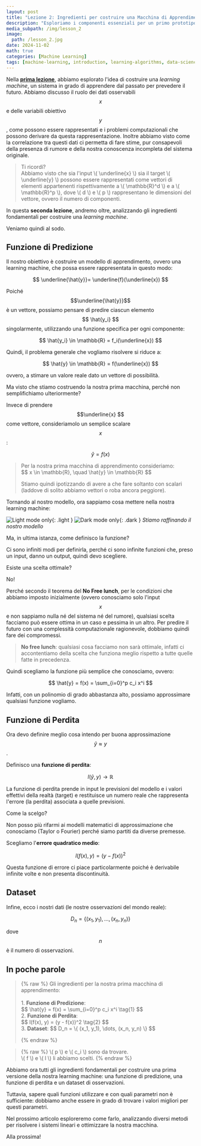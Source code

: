 ```yaml
---
layout: post
title: "Lezione 2: Ingredienti per costruire una Macchina di Apprendimento"
description: "Esploriamo i componenti essenziali per un primo prototipo di macchina di apprendimento"
media_subpath: /img/lesson_2
image:
  path: /lesson_2.jpg
date: 2024-11-02
math: true
categories: [Machine Learning]
tags: [machine-learning, introduction, learning-algorithms, data-science, ai-basics, model-training, ml-theory]     # TAG names should always be lowercase
---
```

Nella **[prima lezione](../lezione_1)**, abbiamo esplorato l'idea di costruire una *learning machine*, un sistema in grado di apprendere dal passato per prevedere il futuro. Abbiamo discusso il ruolo dei dati osservabili $$ x $$ e delle variabili obiettivo $$ y $$, come possono essere rappresentati e i problemi computazionali che possono derivare da questa rappresentazione. Inoltre abbiamo visto come la correlazione tra questi dati ci permetta di fare stime, pur consapevoli della presenza di rumore e della nostra conoscenza incompleta del sistema originale.

<blockquote class="prompt-tip">
Ti ricordi? <br>Abbiamo visto che sia l'input \( \underline{x} \) sia il target \( \underline{y} \) possono essere rappresentati come vettori di elementi appartenenti rispettivamente a \( \mathbb{R}^d \) e a \( \mathbb{R}^p \), dove \( d \) e \( p \)  rappresentano le dimensioni del vettore, ovvero il numero di componenti. </blockquote>

In questa **seconda lezione**, andremo oltre, analizzando gli ingredienti fondamentali per costruire una *learning machine*.

Veniamo quindi al sodo.


<h2 id="predictor"><span class="me-2">Funzione di Predizione</span><a href="#predictor" class="anchor text-muted"></a></h2>

Il nostro obiettivo è costruire un modello di apprendimento, ovvero una learning machine, che possa essere rappresentata in questo modo:

$$
 \underline{\hat{y}}= \underline{f}(\underline{x})
$$

Poiché $$\underline{\hat{y}}$$ è un vettore, possiamo pensare di predire ciascun elemento $$ \hat{y_i} $$ singolarmente, utilizzando una funzione specifica per ogni componente:

$$
 \hat{y_i} \in \mathbb{R} = f_i(\underline{x})
$$

Quindi, il problema generale che vogliamo risolvere si riduce a:

$$
 \hat{y} \in \mathbb{R} = f(\underline{x})
$$

ovvero, a stimare un valore reale dato un vettore di possibilità.

Ma visto che stiamo costruendo la nostra prima macchina, perché non semplifichiamo ulteriormente?

Invece di prendere $$\underline{x} $$ come vettore, consideriamolo un semplice scalare $$x$$:

$$
 \hat{y} = f({x})
$$

<blockquote class="prompt-info"> Per la nostra prima macchina di apprendimento consideriamo: <br>
$$ x \in \mathbb{R}, \quad \hat{y} \in \mathbb{R} $$


Stiamo quindi ipotizzando di avere a che fare soltanto con scalari (laddove  di solito abbiamo vettori o roba ancora peggiore). </blockquote>

Tornando al nostro modello, ora sappiamo cosa mettere nella nostra learning machine:

![Light mode only](/learningmachine.png){: .light }
![Dark mode only](/learningmachinedark.png){: .dark }
_Stiamo raffinando il nostro modello_

Ma, in ultima istanza, come definisco la funzione?

Ci sono infiniti modi per definirla, perché ci sono infinite funzioni che, preso un input, danno un output, quindi devo scegliere.

Esiste una scelta ottimale?

No!

Perché secondo il teorema del **No Free lunch**, per le condizioni che abbiamo imposto inizialmente (ovvero conosciamo solo l'input $$ x $$ e non sappiamo nulla né del sistema né del rumore), qualsiasi scelta facciamo può essere ottima in un caso e pessima in un altro. Per predire il futuro con una complessità computazionale ragionevole, dobbiamo quindi fare dei compromessi.

<blockquote class="prompt-danger">
<strong>No free lunch</strong>: qualsiasi cosa facciamo non sarà ottimale, infatti ci accontentiamo della scelta che funziona meglio rispetto a tutte quelle fatte in precedenza.
</blockquote>

Quindi scegliamo la funzione più semplice che conosciamo, ovvero:

$$
\hat{y} = f(x) = \sum_{i=0}^p c_i x^i 
$$


Infatti, con un polinomio di grado abbastanza alto, possiamo approssimare qualsiasi funzione vogliamo.


<h2 id="loss-function"><span class="me-2">Funzione di Perdita</span><a href="#loss-function" class="anchor text-muted"></a></h2>

 Ora devo definire meglio cosa intendo per buona approssimazione $$ \hat{y} \approx y $$.
 
 Definisco una **funzione di perdita**:
 
 $$ l(\hat{y}, y) \rightarrow \mathbb{R} $$

La funzione di perdita prende in input le previsioni del modello e i valori effettivi della realtà (target) e restituisce un numero reale che rappresenta l'errore (la perdita) associata a quelle previsioni.

Come la scelgo?

Non posso più rifarmi ai modelli matematici di approssimazione che conosciamo (Taylor o Fourier) perché siamo partiti da diverse premesse.

Scegliamo l'**errore quadratico medio**:

$$ l(f(x), y) = (y - f(x))^2 $$

Questa funzione di errore ci piace particolarmente poiché è derivabile infinite volte e non presenta discontinuità.

<h2 id="dataset"><span class="me-2">Dataset</span><a href="#dataset" class="anchor text-muted"></a></h2>


Infine, ecco i nostri dati (le nostre osservazioni del mondo reale):

$$ D_n = \{ (x_1, y_1), \ldots, (x_n, y_n) \} $$

dove $$ n $$ è il numero di osservazioni.

<h2 id="nutshell"><span class="me-2">In poche parole</span><a href="#nutshell" class="anchor text-muted"></a></h2>

<blockquote class="prompt-tip">
{% raw %}
Gli ingredienti per la nostra prima macchina di apprendimento:<br><br>
1. <strong>Funzione di Predizione</strong>: <div id="eq-polynomial"> 
$$
\hat{y} = f(x) = \sum_{i=0}^p c_i x^i \tag{1}
$$
</div>
2. <strong>Funzione di Perdita</strong>: <div id="eq-loss">
$$
l(f(x), y) = (y - f(x))^2 \tag{2}
$$
</div>
3. <strong>Dataset</strong>: $$ D_n = \{ (x_1, y_1), \dots, (x_n, y_n) \} $$

{% endraw %}
</blockquote>

<blockquote class="prompt-warning">
{% raw %}
\( p \) e \( c_i \) sono da trovare.<br> \( f \) e \( l \) li abbiamo scelti.
{% endraw %}
</blockquote>

Abbiamo ora tutti gli ingredienti fondamentali per costruire una prima versione della nostra learning machine: una funzione di predizione, una funzione di perdita e un dataset di osservazioni.

Tuttavia, sapere quali funzioni utilizzare e con quali parametri non è sufficiente: dobbiamo anche essere in grado di trovare i valori migliori per questi parametri.

Nel prossimo articolo esploreremo come farlo, analizzando diversi metodi per risolvere i sistemi lineari e ottimizzare la nostra macchina.

Alla prossima!
